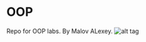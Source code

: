 # OOP
Repo for OOP labs. By Malov ALexey.
  ![alt tag](https://sun9-23.userapi.com/impg/wEd33IPfLRfWXXkveDuHkyN1qriw1qAeP32wzA/z5OcdBNmgWI.jpg?size=544x376&quality=96&sign=cdc5b54d4b53976c178c1341c8799d57&type=album "Описание будет тут")
